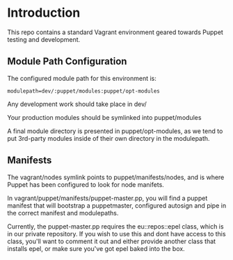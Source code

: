 # Introduction

This repo contains a standard Vagrant environment geared towards Puppet
testing and development.

## Module Path Configuration

The configured module path for this environment is:

```
modulepath=dev/:puppet/modules:puppet/opt-modules
```

Any development work should take place in dev/<modulename>

Your production modules should be symlinked into puppet/modules

A final module directory is presented in puppet/opt-modules, as we tend to put
3rd-party modules inside of their own directory in the modulepath.

## Manifests

The vagrant/nodes symlink points to puppet/manifests/nodes, and is where Puppet
has been configured to look for node manifets.

In vagrant/puppet/manifests/puppet-master.pp, you will find a puppet manifest
that will bootstrap a puppetmaster, configured autosign and pipe in the correct
manifest and modulepaths.

Currently, the puppet-master.pp requires the eu::repos::epel class, which is in
our private repository.  If you wish to use this and dont have access to this
class, you'll want to comment it out and either provide another class that
installs epel, or make sure you've got epel baked into the box.
